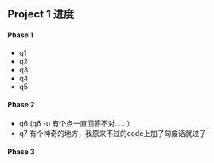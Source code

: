 
## Project 1 进度
#### Phase 1
* q1
* q2 
* q3
* q4
* q5
#### Phase 2
* q6 (q6 -u 有个点一直回答不对……）
* q7 有个神奇的地方，我原来不过的code上加了句废话就过了
#### Phase 3

